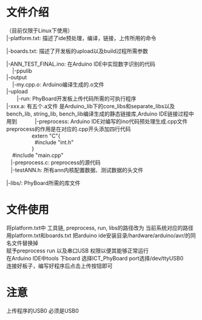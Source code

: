 # 文件介绍 
（目前仅限于Linux下使用）    
|-platform.txt: 描述了ide预处理，编译，链接，上传所用的命令  

|-boards.txt: 描述了开发板的upload以及build过程所需参数  

|-ANN_TEST_FINAL.ino: 在Arduino IDE中实现数字识别的代码  
    
|-ppulib  
    |-output  
        |-my.cpp.o: Arduino编译生成的.o文件  
    |-upload   
        |-run: PhyBoard开发板上传代码所需的可执行程序  
    |-xxx.a: 有五个.a文件 是Arduino_lib下的core_libs和separate_libs以及bench_lib, string_lib, bench_lib编译生成的静态链接库,Arduino IDE链接过程中用到         
    |-preprocess: Arduino IDE对编写的ino代码预处理生成.cpp文件 preprocess的作用是在对应的.cpp开头添加四行代码   
                  extern "C"{  
                    #include "int.h"  
                  }  
                  #include "main.cpp"  
    |-preprocess.c: preprocess的源代码  
    |-testANN.h: 所有ann内核配置数据、测试数据的头文件  

|-libs/: PhyBoard所需的库文件  


# 文件使用  
将platform.txt中 工具链, preprocess, run, libs的路径改为 当前系统对应的路径  
用platform.txt和boards.txt 把arduino ide安装目录/hardware/arduino/avr/的同名文件替换掉  
赋予preprocess run 以及串口USB 权限以便其能够正常运行  
在Arduino IDE中tools 下board 选择ICT_PhyBoard port选择/dev/ttyUSB0  
连接好板子，编写好程序后点击上传按钮即可  

# 注意
上传程序的USB0 必须是USB0
